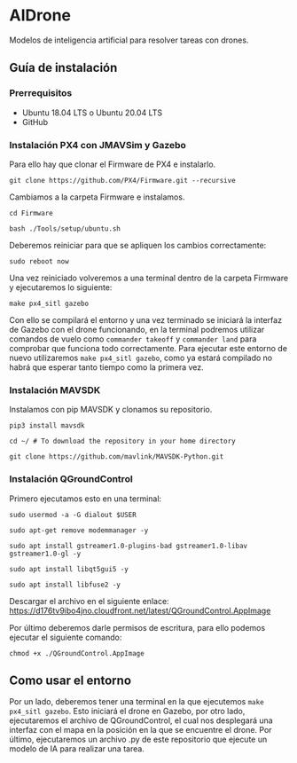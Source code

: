 # AIDrone
Modelos de inteligencia artificial para resolver tareas con drones.

## Guía de instalación

### Prerrequisitos

- Ubuntu 18.04 LTS o Ubuntu 20.04 LTS
- GitHub

### Instalación PX4 con JMAVSim y Gazebo

Para ello hay que clonar el Firmware de PX4 e instalarlo.

`git clone https://github.com/PX4/Firmware.git --recursive`

Cambiamos a la carpeta Firmware e instalamos.

`cd Firmware`

`bash ./Tools/setup/ubuntu.sh`

Deberemos reiniciar para que se apliquen los cambios correctamente:

`sudo reboot now`

Una vez reiniciado volveremos a una terminal dentro de la carpeta Firmware y ejecutaremos lo siguiente:

`make px4_sitl gazebo`

Con ello se compilará el entorno y una vez terminado se iniciará la interfaz de Gazebo con el drone funcionando, en la terminal podremos utilizar comandos de vuelo como `commander takeoff` y `commander land` para comprobar que funciona todo correctamente. Para ejecutar este entorno de nuevo utilizaremos `make px4_sitl gazebo`, como ya estará compilado no habrá que esperar tanto tiempo como la primera vez.

### Instalación MAVSDK

Instalamos con pip MAVSDK y clonamos su repositorio.

`pip3 install mavsdk`

`cd ~/ # To download the repository in your home directory`

`git clone https://github.com/mavlink/MAVSDK-Python.git`

### Instalación QGroundControl

Primero ejecutamos esto en una terminal:

`sudo usermod -a -G dialout $USER`

`sudo apt-get remove modemmanager -y`

`sudo apt install gstreamer1.0-plugins-bad gstreamer1.0-libav gstreamer1.0-gl -y`

`sudo apt install libqt5gui5 -y`

`sudo apt install libfuse2 -y`

Descargar el archivo en el siguiente enlace: https://d176tv9ibo4jno.cloudfront.net/latest/QGroundControl.AppImage

Por último deberemos darle permisos de escritura, para ello podemos ejecutar el siguiente comando:

`chmod +x ./QGroundControl.AppImage`

## Como usar el entorno

Por un lado, deberemos tener una terminal en la que ejecutemos `make px4_sitl gazebo`. Esto iniciará el drone en Gazebo, por otro lado, ejecutaremos el archivo de QGroundControl, el cual nos desplegará una interfaz con el mapa en la posición en la que se encuentre el drone. Por último, ejecutaremos un archivo .py de este repositorio que ejecute un modelo de IA para realizar una tarea.
